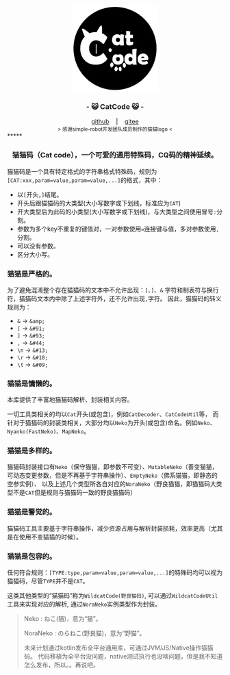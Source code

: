 <div align="center">
    <img src='./logo/CatCodeLogo@0,1x.png'/>
    <h3>
        - 😺 CatCode 😺 -
    </h3>
    <span>
        <a href="https://github.com/ForteScarlet/CatCode">github</a>
    </span> 
    &nbsp;&nbsp; | &nbsp;&nbsp;
    <span>
        <a href="https://gitee.com/ForteScarlet/CatCode">gitee</a>
    </span> <br />
    <small> &gt; 感谢simple-robot开发团队成员制作的猫猫logo &lt; </small>
</div>
*****

<div align="center">
    <h3>
        猫猫码（Cat code），一个可爱的通用特殊码，CQ码的精神延续。
    </h3>
</div>   





猫猫码是一个具有特定格式的字符串格式特殊码，规则为`[CAT:xxx,param=value,param=value,...]`的格式，其中：

- 以`[`开头，`]`结尾。
- 开头后跟猫猫码的大类型(大小写数字或下划线，标准应为`CAT`)
- 开大类型后为此码的小类型(大小写数字或下划线)，与大类型之间使用冒号`:`分割。
- 参数为多个key不重复的键值对，一对参数使用`=`连接键与值，多对参数使用`,`分割。
- 可以没有参数。
- 区分大小写。


### **猫猫是严格的。** 
为了避免混淆整个存在猫猫码的文本中不允许出现：`[`、`]`、`&` 字符和制表符与换行符，猫猫码文本内中除了上述字符外，还不允许出现`,`字符。
因此，猫猫码的转义规则为：
- `&` ->   `&amp;`
- `[` ->   `&#91;`
- `]` ->   `&#93;`
- `,` ->   `&#44;`
- `\n` ->  `&#13;`
- `\r` ->  `&#10;`
- `\t` ->  `&#09;`


### **猫猫是慵懒的。** 
本库提供了丰富地猫猫码解析、封装相关内容。

一切工具类相关的均以`Cat`开头(或包含)，例如`CatDecoder`、`CatCodeUtil`等，
而针对于猫猫码的封装类相关，大部分均以`Neko`为开头(或包含)命名。例如`Neko`、`Nyanko(FastNeko)`、`MapNeko`。

### **猫猫是多样的。** 
猫猫码封装接口有`Neko`（保守猫猫，即参数不可变）、`MutableNeko`（善变猫猫，可动态变更参数，但是不再基于字符串操作）、`EmptyNeko`（佛系猫猫，即静态的空参实例）、
以及上述几个类型所各自对应的`NoraNeko`（野良猫猫，即猫猫码大类型不是`CAT`但是规则与猫猫码一致的野良猫猫码）

### **猫猫是警觉的。** 
猫猫码工具主要基于字符串操作，减少资源占用与解析封装损耗，效率更高（尤其是在使用不变猫猫的时候）。

### **猫猫是包容的。** 
任何符合规则：`[TYPE:type,param=value,param=value,...]`的特殊码均可以视为猫猫码，尽管`TYPE`并不是`CAT`。

这类其他类型的“猫猫码”称为`WildcatCode(野良猫码)`, 可以通过`WildcatCodeUtil`工具来实现对应的解析, 通过`NoraNeko`实例类型作为封装。





> Neko : ねこ(猫)，意为“猫”。
>
> NoraNeko : のらねこ(野良猫)，意为“野猫”。
>
> 未来计划通过kotlin发布全平台通用库，可通过JVM/JS/Native操作猫猫码。
> 代码移植为全平台没问题，native测试执行也没啥问题，但是我不知道怎么发布，所以。。再说吧。

